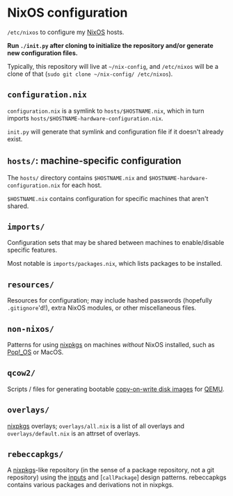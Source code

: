 # NixOS configuration

`/etc/nixos` to configure my [NixOS] hosts.

**Run `./init.py` after cloning to initialize the repository and/or generate
new configuration files.**

Typically, this repository will live at `~/nix-config`, and `/etc/nixos` will
be a clone of that (`sudo git clone ~/nix-config/ /etc/nixos`).

## `configuration.nix`

`configuration.nix` is a symlink to `hosts/$HOSTNAME.nix`, which in turn
imports `hosts/$HOSTNAME-hardware-configuration.nix`.

`init.py` will generate that symlink and configuration file if it doesn't
already exist.

## `hosts/`: machine-specific configuration

The `hosts/` directory contains `$HOSTNAME.nix` and
`$HOSTNAME-hardware-configuration.nix` for each host.

`$HOSTNAME.nix` contains configuration for specific machines that aren't
shared.

## `imports/`

Configuration sets that may be shared between machines to enable/disable
specific features.

Most notable is `imports/packages.nix`, which lists packages to be installed.

## `resources/`

Resources for configuration; may include hashed passwords (hopefully
`.gitignore`'d!), extra NixOS modules, or other miscellaneous files.

## `non-nixos/`

Patterns for using [nixpkgs] on machines *without* NixOS installed, such as
[Pop!_OS] or MacOS.

## `qcow2/`

Scripts / files for generating bootable [copy-on-write disk images][qcow2] for
[QEMU].

## `overlays/`

[nixpkgs] overlays; `overlays/all.nix` is a list of all overlays and
`overlays/default.nix` is an attrset of overlays.

## `rebeccapkgs/`

A [nixpkgs]-like repository (in the sense of a package repository, not a git
repository) using the [inputs] and [`callPackage`] design patterns. rebeccapkgs
contains various packages and derivations not in nixpkgs.

[nixpkgs]: https://github.com/NixOS/nixpkgs/
[NixOS]: https://nixos.org/
[Pop!_OS]: https://system76.com/pop
[inputs]: https://nixos.org/guides/nix-pills/inputs-design-pattern.html
[callPackage]: https://nixos.org/guides/nix-pills/callpackage-design-pattern.html
[qcow2]: https://en.wikipedia.org/wiki/Qcow
[QEMU]: https://www.qemu.org/
